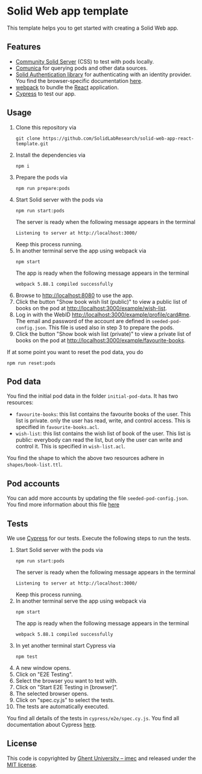 # Solid Web app template

This template helps you to get started with creating a Solid Web app.

## Features

- [Community Solid Server](https://github.com/CommunitySolidServer/CommunitySolidServer) (CSS) to test with pods locally.
- [Comunica](https://comunica.dev/) for querying pods and other data sources.
- [Solid Authentication library](https://github.com/inrupt/solid-client-authn-js) 
  for authenticating with an identity provider.
  You find the browser-specific documentation 
  [here](https://docs.inrupt.com/developer-tools/javascript/client-libraries/tutorial/authenticate-browser/).
- [webpack](https://webpack.js.org/) to bundle the [React](https://react.dev/) application.
- [Cypress](https://www.cypress.io/) to test our app.

## Usage

1. Clone this repository via
   ```shell
   git clone https://github.com/SolidLabResearch/solid-web-app-react-template.git
   ```
2. Install the dependencies via 
   ```shell
   npm i
   ```
3. Prepare the pods via
   ```shell
   npm run prepare:pods
   ```
4. Start Solid server with the pods via
   ```shell
   npm run start:pods
   ```
   The server is ready when the following message appears in the terminal
   ```
   Listening to server at http://localhost:3000/
   ```
   Keep this process running.
5. In another terminal serve the app using webpack via
   ```shell
   npm start
   ```
   The app is ready when the following message appears in the terminal
   ```
   webpack 5.88.1 compiled successfully
   ```
6. Browse to <http://localhost:8080> to use the app.
7. Click the button "Show book wish list (public)" to view a public list of books on the pod
   at <http://localhost:3000/example/wish-list>.
8. Log in with the WebID <http://localhost:3000/example/profile/card#me>.
   The email and password of the account are defined in `seeded-pod-config.json`.
   This file is used also in step 3 to prepare the pods.
9. Click the button "Show book wish list (private)" to view a private list of books on the pod
   at <http://localhost:3000/example/favourite-books>.

If at some point you want to reset the pod data,
you do 
```shell
npm run reset:pods
```

## Pod data

You find the initial pod data in the folder `initial-pod-data`.
It has two resources:
- `favourite-books`: this list contains the favourite books of the user. 
   This list is private. only the user has read, write, and control access.
   This is specified in `favourite-books.acl`.
- `wish-list`: this list contains the wish list of book of the user.
   This list is public: everybody can read the list, but only the user can write and control it.
   This is specified in `wish-list.acl`.

You find the shape to which the above two resources adhere in `shapes/book-list.ttl`.

## Pod accounts

You can add more accounts by updating the file `seeded-pod-config.json`.
You find more information about this file 
[here](https://communitysolidserver.github.io/CommunitySolidServer/6.x/usage/seeding-pods/)

## Tests

We use [Cypress](https://www.cypress.io/) for our tests.
Execute the following steps to run the tests.

1. Start Solid server with the pods via
   ```shell
   npm run start:pods
   ```
   The server is ready when the following message appears in the terminal
   ```
   Listening to server at http://localhost:3000/
   ```
   Keep this process running.
2. In another terminal serve the app using webpack via
   ```shell
   npm start
   ```
   The app is ready when the following message appears in the terminal
   ```
   webpack 5.88.1 compiled successfully
   ```
3. In yet another terminal start Cypress via
   ```shell
   npm test
   ```
4. A new window opens.
5. Click on "E2E Testing".
6. Select the browser you want to test with.
7. Click on "Start E2E Testing in [browser]".
8. The selected browser opens.
9. Click on "spec.cy.js" to select the tests.
10. The tests are automatically executed.

You find all details of the tests in `cypress/e2e/spec.cy.js`.
You find all documentation about Cypress [here](https://docs.cypress.io).

## License

This code is copyrighted by [Ghent University – imec](http://idlab.ugent.be/) and
released under the [MIT license](http://opensource.org/licenses/MIT).
